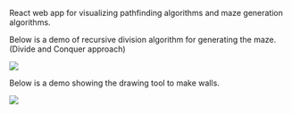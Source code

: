 React web app for visualizing pathfinding algorithms and maze generation algorithms.

Below is a demo of recursive division algorithm for generating the maze. (Divide and Conquer approach)

![](https://i.imgur.com/WlBPpRH.gif)

Below is a demo showing the drawing tool to make walls.

![](https://i.imgur.com/UbnarvD.gif)
